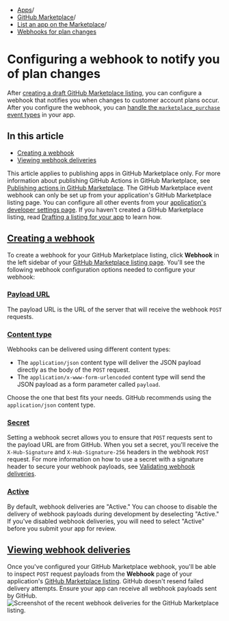   * [Apps](https://docs.github.com/en/apps "Apps")/
  * [GitHub Marketplace](https://docs.github.com/en/apps/github-marketplace "GitHub Marketplace")/
  * [List an app on the Marketplace](https://docs.github.com/en/apps/github-marketplace/listing-an-app-on-github-marketplace "List an app on the Marketplace")/
  * [Webhooks for plan changes](https://docs.github.com/en/apps/github-marketplace/listing-an-app-on-github-marketplace/configuring-a-webhook-to-notify-you-of-plan-changes "Webhooks for plan changes")


# Configuring a webhook to notify you of plan changes
After [creating a draft GitHub Marketplace listing](https://docs.github.com/en/marketplace/listing-on-github-marketplace/creating-a-draft-github-marketplace-listing), you can configure a webhook that notifies you when changes to customer account plans occur. After you configure the webhook, you can [handle the `marketplace_purchase` event types](https://docs.github.com/en/marketplace/integrating-with-the-github-marketplace-api/github-marketplace-webhook-events) in your app.
## In this article
  * [Creating a webhook](https://docs.github.com/en/apps/github-marketplace/listing-an-app-on-github-marketplace/configuring-a-webhook-to-notify-you-of-plan-changes#creating-a-webhook)
  * [Viewing webhook deliveries](https://docs.github.com/en/apps/github-marketplace/listing-an-app-on-github-marketplace/configuring-a-webhook-to-notify-you-of-plan-changes#viewing-webhook-deliveries)


This article applies to publishing apps in GitHub Marketplace only. For more information about publishing GitHub Actions in GitHub Marketplace, see [Publishing actions in GitHub Marketplace](https://docs.github.com/en/actions/creating-actions/publishing-actions-in-github-marketplace).
The GitHub Marketplace event webhook can only be set up from your application's GitHub Marketplace listing page. You can configure all other events from your [application's developer settings page](https://github.com/settings/developers). If you haven't created a GitHub Marketplace listing, read [Drafting a listing for your app](https://docs.github.com/en/apps/github-marketplace/listing-an-app-on-github-marketplace/drafting-a-listing-for-your-app) to learn how.
## [Creating a webhook](https://docs.github.com/en/apps/github-marketplace/listing-an-app-on-github-marketplace/configuring-a-webhook-to-notify-you-of-plan-changes#creating-a-webhook)
To create a webhook for your GitHub Marketplace listing, click **Webhook** in the left sidebar of your [GitHub Marketplace listing page](https://github.com/marketplace/manage). You'll see the following webhook configuration options needed to configure your webhook:
### [Payload URL](https://docs.github.com/en/apps/github-marketplace/listing-an-app-on-github-marketplace/configuring-a-webhook-to-notify-you-of-plan-changes#payload-url)
The payload URL is the URL of the server that will receive the webhook `POST` requests.
### [Content type](https://docs.github.com/en/apps/github-marketplace/listing-an-app-on-github-marketplace/configuring-a-webhook-to-notify-you-of-plan-changes#content-type)
Webhooks can be delivered using different content types:
  * The `application/json` content type will deliver the JSON payload directly as the body of the `POST` request.
  * The `application/x-www-form-urlencoded` content type will send the JSON payload as a form parameter called `payload`.


Choose the one that best fits your needs. GitHub recommends using the `application/json` content type.
### [Secret](https://docs.github.com/en/apps/github-marketplace/listing-an-app-on-github-marketplace/configuring-a-webhook-to-notify-you-of-plan-changes#secret)
Setting a webhook secret allows you to ensure that `POST` requests sent to the payload URL are from GitHub. When you set a secret, you'll receive the `X-Hub-Signature` and `X-Hub-Signature-256` headers in the webhook `POST` request. For more information on how to use a secret with a signature header to secure your webhook payloads, see [Validating webhook deliveries](https://docs.github.com/en/webhooks-and-events/webhooks/securing-your-webhooks).
### [Active](https://docs.github.com/en/apps/github-marketplace/listing-an-app-on-github-marketplace/configuring-a-webhook-to-notify-you-of-plan-changes#active)
By default, webhook deliveries are "Active." You can choose to disable the delivery of webhook payloads during development by deselecting "Active." If you've disabled webhook deliveries, you will need to select "Active" before you submit your app for review.
## [Viewing webhook deliveries](https://docs.github.com/en/apps/github-marketplace/listing-an-app-on-github-marketplace/configuring-a-webhook-to-notify-you-of-plan-changes#viewing-webhook-deliveries)
Once you've configured your GitHub Marketplace webhook, you'll be able to inspect `POST` request payloads from the **Webhook** page of your application's [GitHub Marketplace listing](https://github.com/marketplace/manage). GitHub doesn't resend failed delivery attempts. Ensure your app can receive all webhook payloads sent by GitHub.
![Screenshot of the recent webhook deliveries for the GitHub Marketplace listing.](https://docs.github.com/assets/cb-84526/images/marketplace/marketplace-webhook-deliveries.png)
